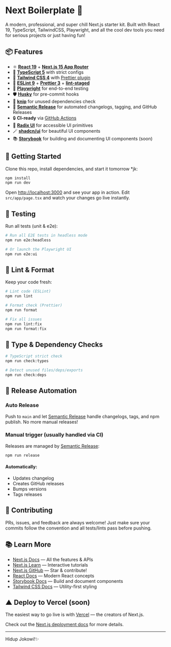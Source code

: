 # Next Boilerplate 🚀

A modern, professional, and super chill Next.js starter kit. Built with React 19, TypeScript, TailwindCSS, Playwright, and all the cool dev tools you need for serious projects or just having fun!

## 📦 Features

- ⚛️ [**React 19**](https://react.dev/) + [**Next.js 15 App Router**](https://nextjs.org/docs/app)
- 🧠 [**TypeScript 5**](https://www.typescriptlang.org/docs/) with strict configs
- 🎨 [**Tailwind CSS 4**](https://tailwindcss.com/docs) with [Prettier plugin](https://github.com/tailwindlabs/prettier-plugin-tailwindcss)
- 🧹 [**ESLint 9**](https://eslint.org/docs/latest/) + [**Prettier 3**](https://prettier.io/docs/en/index.html) + [**lint-staged**](https://github.com/okonet/lint-staged)
- 🧪 [**Playwright**](https://playwright.dev/docs/intro) for end-to-end testing
- 🛡️ [**Husky**](https://typicode.github.io/husky) for pre-commit hooks
- 🧼 [**knip**](https://knip.dev/docs) for unused dependencies check
- 🚀 [**Semantic Release**](https://semantic-release.gitbook.io/semantic-release/) for automated changelogs, tagging, and GitHub Releases
- 🔒 **CI-ready** via [GitHub Actions](https://docs.github.com/en/actions)
- 🧩 [**Radix UI**](https://www.radix-ui.com/) for accessible UI primitives
- 🪄 [**shadcn/ui**](https://ui.shadcn.com/docs) for beautiful UI components
- 📚 [**Storybook**](https://storybook.js.org/docs/react) for building and documenting UI components (soon)


## 🚀 Getting Started

Clone this repo, install dependencies, and start it tomorrow *jk:

```bash
npm install
npm run dev
```

Open [http://localhost:3000](http://localhost:3000) and see your app in action. Edit `src/app/page.tsx` and watch your changes go live instantly.

## 🧪 Testing

Run all tests (unit & e2e):

```bash
# Run all E2E tests in headless mode
npm run e2e:headless

# Or launch the Playwright UI
npm run e2e:ui
```

## 🧹 Lint & Format

Keep your code fresh:

```bash
# Lint code (ESLint)
npm run lint

# Format check (Prettier)
npm run format

# Fix all issues
npm run lint:fix
npm run format:fix
```

## 🔎 Type & Dependency Checks

```bash
# TypeScript strict check
npm run check:types

# Detect unused files/deps/exports
npm run check:deps
```

## 🚀 Release Automation

### Auto Release

Push to `main` and let [Semantic Release](https://semantic-release.gitbook.io/semantic-release/) handle changelogs, tags, and npm publish. No more manual releases!

### Manual trigger (usually handled via CI)

Releases are managed by [Semantic Release](https://semantic-release.gitbook.io/semantic-release/):

```bash
npm run release
```

#### Automatically:

- Updates changelog
- Creates GitHub releases
- Bumps versions
- Tags releases

## 🤝 Contributing

PRs, issues, and feedback are always welcome! Just make sure your commits follow the convention and all tests/lints pass before pushing.

## 📚 Learn More

- [Next.js Docs](https://nextjs.org/docs) — All the features & APIs
- [Next.js Learn](https://nextjs.org/learn) — Interactive tutorials
- [Next.js GitHub](https://github.com/vercel/next.js) — Star & contribute!
- [React Docs](https://react.dev/learn) — Modern React concepts
- [Storybook Docs](https://storybook.js.org/docs/react) — Build and document components
- [Tailwind CSS Docs](https://tailwindcss.com/docs) — Utility-first styling

## ▲ Deploy to Vercel (soon)

The easiest way to go live is with [Vercel](https://vercel.com/new?utm_medium=default-template&filter=next.js&utm_source=create-next-app&utm_campaign=create-next-app-readme) — the creators of Next.js.

Check out the [Next.js deployment docs](https://nextjs.org/docs/app/building-your-application/deploying) for more details.

---

Hidup Jokowi!✨
